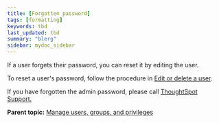 ```yaml
---
title: [Forgotten password]
tags: [formatting]
keywords: tbd
last_updated: tbd
summary: "blerg"
sidebar: mydoc_sidebar
---
```

If a user forgets their password, you can reset it by editing the user.

To reset a user's password, follow the procedure in [Edit or delete a user](edit_user.html#).

If you have forgotten the admin password, please call [ThoughtSpot Support.](../misc/contact.html#)

**Parent topic:** [Manage users, groups, and privileges](../../admin/users_groups/about_users_groups.html)
